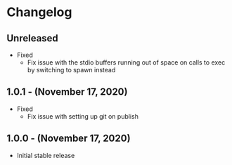 # Changelog

## Unreleased

* Fixed
  * Fix issue with the stdio buffers running out of space on calls to exec by switching to spawn instead

## 1.0.1 - (November 17, 2020)

* Fixed
  * Fix issue with setting up git on publish

## 1.0.0 - (November 17, 2020)

* Initial stable release
